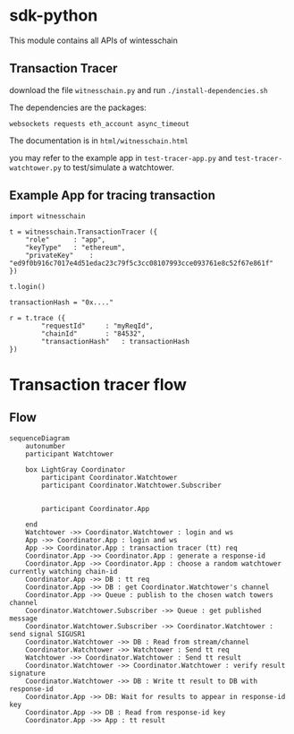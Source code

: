 # sdk-python

This module contains all APIs of wintesschain

## Transaction Tracer 

download the file `witnesschain.py` and run `./install-dependencies.sh`

The dependencies are the packages:
```
websockets requests eth_account async_timeout
```

The documentation is in `html/witnesschain.html`

you may refer to the example app in `test-tracer-app.py`
and `test-tracer-watchtower.py` to test/simulate a watchtower.

## Example App for tracing transaction

```
import witnesschain

t = witnesschain.TransactionTracer ({
	"role"		: "app",
	"keyType"	: "ethereum",
	"privateKey"	: "ed9f0b916c7017e4d51edac23c79f5c3cc08107993cce093761e8c52f67e861f"
})

t.login()

transactionHash = "0x...."

r = t.trace ({
		"requestId"		: "myReqId",
		"chainId"		: "84532",
		"transactionHash"	: transactionHash
})
```

# Transaction tracer flow

## Flow

```mermaid
sequenceDiagram
    autonumber
    participant Watchtower

    box LightGray Coordinator
        participant Coordinator.Watchtower 
        participant Coordinator.Watchtower.Subscriber


        participant Coordinator.App 

    end
    Watchtower ->> Coordinator.Watchtower : login and ws
    App ->> Coordinator.App : login and ws
    App ->> Coordinator.App : transaction tracer (tt) req
    Coordinator.App ->> Coordinator.App : generate a response-id
    Coordinator.App ->> Coordinator.App : choose a random watchtower currently watching chain-id
    Coordinator.App ->> DB : tt req
    Coordinator.App ->> DB : get Coordinator.Watchtower's channel
    Coordinator.App ->> Queue : publish to the chosen watch towers channel
    Coordinator.Watchtower.Subscriber ->> Queue : get published message
    Coordinator.Watchtower.Subscriber ->> Coordinator.Watchtower : send signal SIGUSR1
    Coordinator.Watchtower ->> DB : Read from stream/channel
    Coordinator.Watchtower ->> Watchtower : Send tt req
    Watchtower ->> Coordinator.Watchtower : Send tt result
    Coordinator.Watchtower ->> Coordinator.Watchtower : verify result signature
    Coordinator.Watchtower ->> DB : Write tt result to DB with response-id
    Coordinator.App ->> DB: Wait for results to appear in response-id key
    Coordinator.App ->> DB : Read from response-id key
    Coordinator.App ->> App : tt result
```

